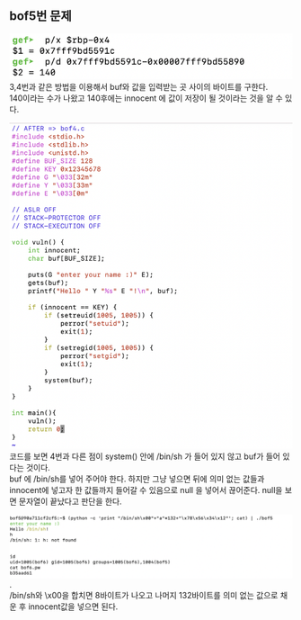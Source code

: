 ## bof5번 문제 


![image](https://github.com/79fa/SECURITY/blob/main/스크린샷%202021-07-15%20오후%205.23.20.png?raw=true)   
  3,4번과 같은 방법을 이용해서 buf와 값을 입력받는 곳 사이의 바이트를 구한다.   
  140이라는 수가 나왔고 140후에는 innocent 에 값이 저장이 될 것이라는 것을 알 수 있다. 




![image](https://github.com/79fa/SECURITY/blob/main/스크린샷%202021-07-15%20오후%205.26.50.png?raw=true)
코드를 보면 4번과 다른 점이 system() 안에 /bin/sh 가 들어 있지 않고 buf가 들어 있다는 것이다.   
buf 에 /bin/sh를 넣어 주어야 한다. 하지만 그냥 넣으면 뒤에 의미 없는 값들과 innocent에 넣고자 한 값들까지 들어갈 수 있음으로 null 을 넣어서 끊어준다. 
null을 보면 문자열이 끝났다고 판단을 한다. 


![image](https://github.com/79fa/SECURITY/blob/main/스크린샷%202021-07-15%20오후%205.24.29.png?raw=true).  
  /bin/sh와 \x00을 합치면 8바이트가 나오고 나머지 132바이트를 의미 없는 값으로 채운 후 innocent값을 넣으면 된다. 



